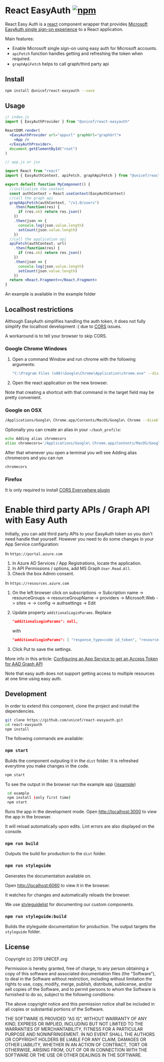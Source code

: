 # React EasyAuth [![npm](https://img.shields.io/npm/v/@unicef/react-easyauth.svg?style=flat-square)](https://www.npmjs.com/package/@unicef/react-easyauth)


React Easy Auth is a [react](https://reactjs.org/) component wrapper that provides [Microsoft EasyAuth single sign-on experience](https://docs.microsoft.com/en-us/azure/app-service/overview-authentication-authorization) to a React application. 

Main features:
 * Enable Microsoft single sign-on using easy auth for Microsoft accounts.
 * `apiFetch` function handles getting and refreshing the token when required.
 * `graphApiFetch` helps to call graph/third party api

## Install

 ```bash
 npm install @unicef/react-easyauth --save
```

## Usage

```jsx static
// index.js
import { EasyAuthProvider } from "@unicef/react-easyauth"

ReactDOM.render(
  <EasyAuthProvider url="appurl" graphUrl="graphUrl">
    <App />
  </EasyAuthProvider>,
  document.getElementById("root")
)

// app.js or jsx

import React from "react"
import { EasyAuthContext, apiFetch, graphApiFetch } from "@unicef/react-easyauth"

export default function MyComponent() {
  //initlialize the context
  const authContext = React.useContext(EasyAuthContext)
  //call the graph api
  graphApiFetch(authContext, "/v1.0/users")
    .then(function(res) {
      if (res.ok) return res.json()
    })
    .then(json => {
      console.log(json.value.length)
      setCount(json.value.length)
    })
  //call the application api
  apiFetch(authContext, url)
    .then(function(res) {
      if (res.ok) return res.json()
    })
    .then(json => {
      console.log(json.value.length)
      setCount(json.value.length)
    })
  return <React.Fragment></React.Fragment>
}
```

An example is available in the example folder

## Localhost restrictions

Although EasyAuth simplifies handling the auth token, it does not fully simplify the localhost development :( due to [CORS](https://developer.mozilla.org/en-US/docs/Web/HTTP/CORS) issues.

A workaround is to tell your browser to skip CORS.

### Google Chrome Windows

1. Open a command Window and run chrome with the following arguments:

   ```bash
   "C:\Program Files (x86)\Google\Chrome\Application\chrome.exe" --disable-web-security --disable-gpu --user-data-dir=~/chromeTemp'
   ```

2. Open the react application on the new browser.

Note that creating a shortcut with that command in the target field may be pretty convenient.

### Google on OSX 

```bash
/Applications/Google\ Chrome.app/Contents/MacOS/Google\ Chrome --disable-web-security --disable-gpu --user-data-dir=~/chromeTemp

```

Optionally you can create an alias in your `~/bash_profile`:

```bash
echo Adding alias chromecors
alias chromecors='/Applications/Google\ Chrome.app/Contents/MacOS/Google\ Chrome --disable-web-security --disable-gpu --user-data-dir=~/chromeTemp'
```
After that whenever you open a terminal you will see Adding alias chromecors and you can run

```bash
chromecors
```

### Firefox
It is only required to install [CORS Everywhere plugin](https://addons.mozilla.org/en-US/firefox/addon/cors-everywhere/)


# Enable third party APIs / Graph API with Easy Auth
Initially, you can add third party APIs to your EasyAuth token so you don't need handle that yourself. However you need to do some changes in your App Service configuration:

In `https://portal.azure.com` 

1. In Azure AD Services / App Registrations, locate the application.
2. In API Permissions / options, add MS Graph `User.Read.All`.
3. Check the box Admin consent.

In `https://resources.azure.com`

1. On the left browser click on subscriptions -> Subcription name -> resourceGroups -> resourceGroupName -> providers -> Microsoft.Web -> sites -> <Appname> -> config -> authsettings -> Edit

2. Update property `additionalLoginParams`. Replace
   
   ```json
   "additionalLoginParams": null,
   ```
   with

   ```json
   "additionalLoginParams": [ "response_type=code id_token", "resource=https://graph.microsoft.com" ],
   ```

3. Click Put to save the settings.


More info in this article: [Configuring an App Service to get an Access Token for AAD Graph API](https://blogs.msdn.microsoft.com/aaddevsup/2018/02/28/configuring-an-app-service-to-get-an-access-token-for-graph-api/)

Note that easy auth does not support getting access to multiple resources at one time using easy auth.

## Development

In order to extend this component, clone the project and install the dependencies.

```bash
git clone https://github.com/unicef/react-easyauth.git
cd react-easyauth
npm install
```

The following commands are available: 

### `npm start`

Builds the component outputing it in the `dist` folder. It is refreshed everytime you make changes in the code.

```bash
npm start
```

To see the output in the browser run the example app ([/example](https://github.com/unicef/material-ui-currency-textfield/tree/master/example))

```bash
 cd example 
 npm install (only first time)
 npm start
 ```
Runs the app in the development mode. Open [http://localhost:3000](http://localhost:3000) to view the app in the browser.

It will reload automatically upon edits. Lint errors are also displayed on the console.


### `npm run build`

Outputs the build for production to the `dist` folder.

### `npm run styleguide`
Generates the documentation available on.

Open [http://localhost:6060](http://localhost:6060) to view it in the browser.

It watches for changes and automatically reloads the browser.

We use [styleguidelist](https://react-styleguidist.js.org/) for documenting our custom components.

### `npm run styleguide:build`
Builds the styleguide documentation for production. The output targets the `styleguide` folder.

## License

Copyright (c) 2019 UNICEF.org

Permission is hereby granted, free of charge, to any person obtaining a copy
of this software and associated documentation files (the "Software"), to deal
in the Software without restriction, including without limitation the rights
to use, copy, modify, merge, publish, distribute, sublicense, and/or sell
copies of the Software, and to permit persons to whom the Software is
furnished to do so, subject to the following conditions:

The above copyright notice and this permission notice shall be included in all
copies or substantial portions of the Software.

THE SOFTWARE IS PROVIDED "AS IS", WITHOUT WARRANTY OF ANY KIND, EXPRESS OR
IMPLIED, INCLUDING BUT NOT LIMITED TO THE WARRANTIES OF MERCHANTABILITY,
FITNESS FOR A PARTICULAR PURPOSE AND NONINFRINGEMENT. IN NO EVENT SHALL THE
AUTHORS OR COPYRIGHT HOLDERS BE LIABLE FOR ANY CLAIM, DAMAGES OR OTHER
LIABILITY, WHETHER IN AN ACTION OF CONTRACT, TORT OR OTHERWISE, ARISING FROM,
OUT OF OR IN CONNECTION WITH THE SOFTWARE OR THE USE OR OTHER DEALINGS IN THE
SOFTWARE.

